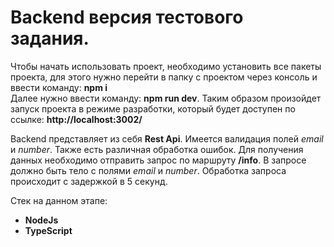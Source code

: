 # Backend версия тестового задания.  

Чтобы начать использовать проект, необходимо установить все пакеты проекта, для этого нужно перейти в папку с проектом через консоль и ввести команду: **npm i**  
Далее нужно ввести команду: **npm run dev**. Таким образом произойдет запуск проекта в режиме разработки, который будет доступен по ссылке: **http://localhost:3002/**  

Backend представляет из себя **Rest Api**. Имеется валидация полей *email* и *number*. Также есть различная обработка ошибок. Для получения данных необходимо отправить запрос по маршруту **/info**. В запросе должно быть тело с полями *email* и *number*. Обработка запроса происходит с задержкой в 5 секунд.

Стек на данном этапе:
- **NodeJs**
- **TypeScript**
